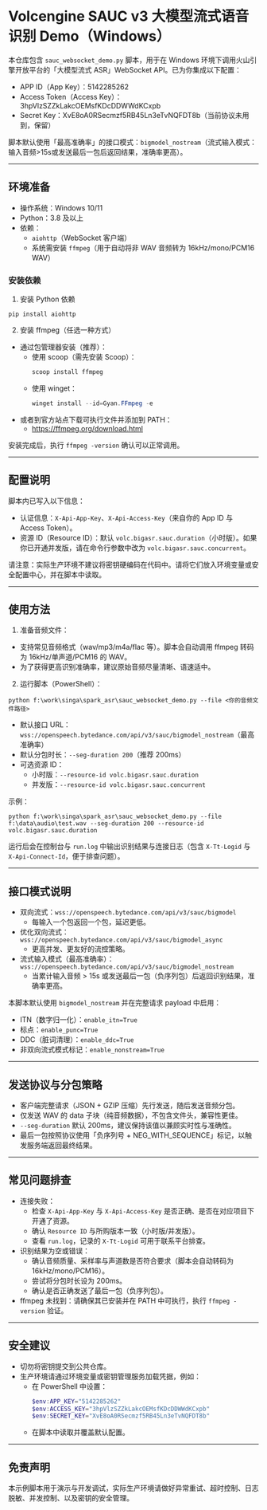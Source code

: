 # Volcengine SAUC v3 大模型流式语音识别 Demo（Windows）

本仓库包含 `sauc_websocket_demo.py` 脚本，用于在 Windows 环境下调用火山引擎开放平台的「大模型流式 ASR」WebSocket API。已为你集成以下配置：
- APP ID（App Key）：5142285262
- Access Token（Access Key）：3hpVlzSZZkLakcOEMsfKDcDDWWdKCxpb
- Secret Key：XvE8oA0RSecmzf5RB45Ln3eTvNQFDT8b（当前协议未用到，保留）

脚本默认使用「最高准确率」的接口模式：`bigmodel_nostream`（流式输入模式：输入音频>15s或发送最后一包后返回结果，准确率更高）。

---

## 环境准备

- 操作系统：Windows 10/11
- Python：3.8 及以上
- 依赖：
  - `aiohttp`（WebSocket 客户端）
  - 系统需安装 `ffmpeg`（用于自动将非 WAV 音频转为 16kHz/mono/PCM16 WAV）

### 安装依赖

1) 安装 Python 依赖

```
pip install aiohttp
```

2) 安装 ffmpeg（任选一种方式）
- 通过包管理器安装（推荐）：
  - 使用 scoop（需先安装 Scoop）：
    ```powershell
    scoop install ffmpeg
    ```
  - 使用 winget：
    ```powershell
    winget install --id=Gyan.FFmpeg -e
    ```
- 或者到官方站点下载可执行文件并添加到 PATH：
  - https://ffmpeg.org/download.html

安装完成后，执行 `ffmpeg -version` 确认可以正常调用。

---

## 配置说明

脚本内已写入以下信息：
- 认证信息：`X-Api-App-Key`、`X-Api-Access-Key`（来自你的 App ID 与 Access Token）。
- 资源 ID（Resource ID）：默认 `volc.bigasr.sauc.duration`（小时版）。如果你已开通并发版，请在命令行参数中改为 `volc.bigasr.sauc.concurrent`。

请注意：实际生产环境不建议将密钥硬编码在代码中。请将它们放入环境变量或安全配置中心，并在脚本中读取。

---

## 使用方法

1) 准备音频文件：
- 支持常见音频格式（wav/mp3/m4a/flac 等）。脚本会自动调用 ffmpeg 转码为 16kHz/单声道/PCM16 的 WAV。
- 为了获得更高识别准确率，建议原始音频尽量清晰、语速适中。

2) 运行脚本（PowerShell）：

```
python f:\work\singa\spark_asr\sauc_websocket_demo.py --file <你的音频文件路径>
```

- 默认接口 URL：`wss://openspeech.bytedance.com/api/v3/sauc/bigmodel_nostream`（最高准确率）
- 默认分包时长：`--seg-duration 200`（推荐 200ms）
- 可选资源 ID：
  - 小时版：`--resource-id volc.bigasr.sauc.duration`
  - 并发版：`--resource-id volc.bigasr.sauc.concurrent`

示例：

```
python f:\work\singa\spark_asr\sauc_websocket_demo.py --file f:\data\audio\test.wav --seg-duration 200 --resource-id volc.bigasr.sauc.duration
```

运行后会在控制台与 `run.log` 中输出识别结果与连接日志（包含 `X-Tt-Logid` 与 `X-Api-Connect-Id`，便于排查问题）。

---

## 接口模式说明

- 双向流式：`wss://openspeech.bytedance.com/api/v3/sauc/bigmodel`
  - 每输入一个包返回一个包，延迟更低。
- 优化双向流式：`wss://openspeech.bytedance.com/api/v3/sauc/bigmodel_async`
  - 更高并发、更友好的流控策略。
- 流式输入模式（最高准确率）：`wss://openspeech.bytedance.com/api/v3/sauc/bigmodel_nostream`
  - 当累计输入音频 > 15s 或发送最后一包（负序列包）后返回识别结果，准确率更高。

本脚本默认使用 `bigmodel_nostream` 并在完整请求 payload 中启用：
- ITN（数字归一化）：`enable_itn=True`
- 标点：`enable_punc=True`
- DDC（脏词清理）：`enable_ddc=True`
- 非双向流式模式标记：`enable_nonstream=True`

---

## 发送协议与分包策略

- 客户端完整请求（JSON + GZIP 压缩）先行发送，随后发送音频分包。
- 仅发送 WAV 的 data 子块（纯音频数据），不包含文件头，兼容性更佳。
- `--seg-duration` 默认 200ms，建议保持该值以兼顾实时性与准确性。
- 最后一包按照协议使用「负序列号 + NEG_WITH_SEQUENCE」标记，以触发服务端返回最终结果。

---

## 常见问题排查

- 连接失败：
  - 检查 `X-Api-App-Key` 与 `X-Api-Access-Key` 是否正确、是否在对应项目下开通了资源。
  - 确认 `Resource ID` 与所购版本一致（小时版/并发版）。
  - 查看 `run.log`，记录的 `X-Tt-Logid` 可用于联系平台排查。
- 识别结果为空或错误：
  - 确认音频质量、采样率与声道数是否符合要求（脚本会自动转码为 16kHz/mono/PCM16）。
  - 尝试将分包时长设为 200ms。
  - 确认是否正确发送了最后一包（负序列包）。
- ffmpeg 未找到：请确保其已安装并在 PATH 中可执行，执行 `ffmpeg -version` 验证。

---

## 安全建议

- 切勿将密钥提交到公共仓库。
- 生产环境请通过环境变量或密钥管理服务加载凭据，例如：
  - 在 PowerShell 中设置：
    ```powershell
    $env:APP_KEY="5142285262"
    $env:ACCESS_KEY="3hpVlzSZZkLakcOEMsfKDcDDWWdKCxpb"
    $env:SECRET_KEY="XvE8oA0RSecmzf5RB45Ln3eTvNQFDT8b"
    ```
  - 在脚本中读取并覆盖默认配置。

---

## 免责声明

本示例脚本用于演示与开发调试，实际生产环境请做好异常重试、超时控制、日志脱敏、并发控制、以及密钥的安全管理。